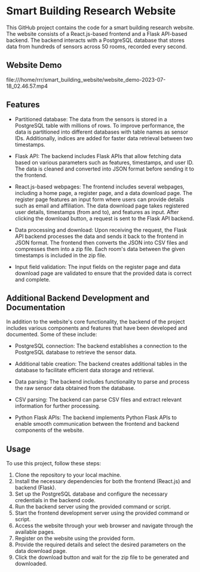 # Smart Building Research Website

This GitHub project contains the code for a smart building research website. The website consists of a React.js-based frontend and a Flask API-based backend. The backend interacts with a PostgreSQL database that stores data from hundreds of sensors across 50 rooms, recorded every second.

## Website Demo
file:///home/rrr/smart_building_website/website_demo-2023-07-18_02.46.57.mp4


## Features

- Partitioned database: The data from the sensors is stored in a PostgreSQL table with millions of rows. To improve performance, the data is partitioned into different databases with table names as sensor IDs. Additionally, indices are added for faster data retrieval between two timestamps.

- Flask API: The backend includes Flask APIs that allow fetching data based on various parameters such as features, timestamps, and user ID. The data is cleaned and converted into JSON format before sending it to the frontend.

- React.js-based webpages: The frontend includes several webpages, including a home page, a register page, and a data download page. The register page features an input form where users can provide details such as email and affiliation. The data download page takes registered user details, timestamps (from and to), and features as input. After clicking the download button, a request is sent to the Flask API backend.

- Data processing and download: Upon receiving the request, the Flask API backend processes the data and sends it back to the frontend in JSON format. The frontend then converts the JSON into CSV files and compresses them into a zip file. Each room's data between the given timestamps is included in the zip file.

- Input field validation: The input fields on the register page and data download page are validated to ensure that the provided data is correct and complete.

## Additional Backend Development and Documentation

In addition to the website's core functionality, the backend of the project includes various components and features that have been developed and documented. Some of these include:

- PostgreSQL connection: The backend establishes a connection to the PostgreSQL database to retrieve the sensor data.

- Additional table creation: The backend creates additional tables in the database to facilitate efficient data storage and retrieval.

- Data parsing: The backend includes functionality to parse and process the raw sensor data obtained from the database.

- CSV parsing: The backend can parse CSV files and extract relevant information for further processing.

- Python Flask APIs: The backend implements Python Flask APIs to enable smooth communication between the frontend and backend components of the website.

## Usage

To use this project, follow these steps:

1. Clone the repository to your local machine.
2. Install the necessary dependencies for both the frontend (React.js) and backend (Flask).
3. Set up the PostgreSQL database and configure the necessary credentials in the backend code.
4. Run the backend server using the provided command or script.
5. Start the frontend development server using the provided command or script.
6. Access the website through your web browser and navigate through the available pages.
7. Register on the website using the provided form.
8. Provide the required details and select the desired parameters on the data download page.
9. Click the download button and wait for the zip file to be generated and downloaded.
